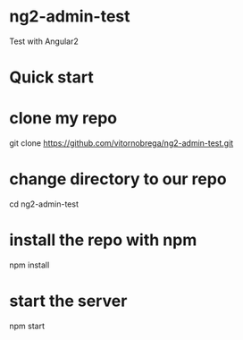 # ng2-admin-test
Test with Angular2

# Quick start
# clone my repo
git clone https://github.com/vitornobrega/ng2-admin-test.git

# change directory to our repo
cd ng2-admin-test

# install the repo with npm
npm install

# start the server
npm start